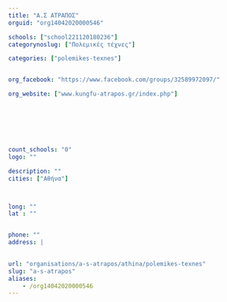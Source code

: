 ```yaml
---
title: "Α.Σ ΑΤΡΑΠΟΣ"
orguid: "org14042020000546"

schools: ["school221120180236"]
categorynoslug: ["Πολεμικές τέχνες"]

categories: ["polemikes-texnes"]


org_facebook: "https://www.facebook.com/groups/32589972097/"

org_website: ["www.kungfu-atrapos.gr/index.php"]







count_schools: "0"
logo: ""

description: ""
cities: ["Αθήνα"]



long: ""
lat : ""


phone: ""
address: |
    

url: "organisations/a-s-atrapos/athina/polemikes-texnes"
slug: "a-s-atrapos"
aliases:
    - /org14042020000546
---
```



